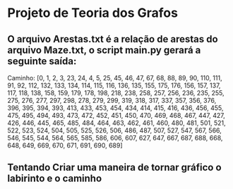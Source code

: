 # Projeto de Teoria dos Grafos

## O arquivo Arestas.txt é a relação de arestas do arquivo Maze.txt, o script main.py gerará a seguinte saída: 

Caminho: [0, 1, 2, 3, 23, 24, 4, 5, 25, 45, 46, 47, 67, 68, 88, 89, 90, 110, 111, 91, 92, 112, 132, 133, 134, 114, 115, 116, 136, 135, 155, 175, 176, 156, 157, 137, 117, 118, 138, 158, 159, 179, 178, 198, 218, 238, 258, 257, 256, 236, 235, 255, 275, 276, 277, 297, 298, 278, 279, 299, 319, 318, 317, 337, 357, 356, 376, 396, 395, 394, 393, 413, 433, 453, 454, 434, 414, 415, 416, 436, 456, 455, 475, 495, 494, 493, 473, 472, 452, 451, 450, 470, 469, 468, 467, 447, 427, 426, 446, 445, 465, 485, 484, 464, 463, 462, 461, 460, 480, 481, 501, 521, 522, 523, 524, 504, 505, 525, 526, 506, 486, 487, 507, 527, 547, 567, 566, 546, 545, 544, 564, 565, 585, 586, 606, 607, 627, 647, 667, 687, 688, 668, 648, 649, 669, 670, 671, 691, 690, 689]


## Tentando Criar uma maneira de tornar gráfico o labirinto e o caminho
